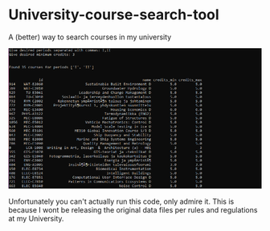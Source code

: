 # University-course-search-tool
A (better) way to search courses in my university

![](course_figure.png)

Unfortunately you can't actually run this code, only admire it. This is because I wont be releasing the original data files per rules and regulations at my University.
